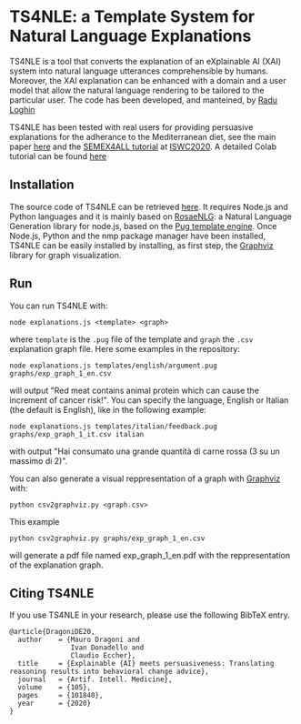 # TS4NLE: a Template System for Natural Language Explanations
TS4NLE is a tool that converts the explanation of an eXplainable AI (XAI) system into natural language utterances comprehensible by humans. Moreover, the XAI explanation can be enhanced with a domain and a user model that allow the natural language rendering to be tailored to the particular user. The code has been developed, and manteined, by [Radu Loghin](https://github.com/radu1690/Explanations)

TS4NLE has been tested with real users for providing persuasive explanations for the adherance to the Mediterranean diet, see the main paper [here](https://www.sciencedirect.com/science/article/pii/S0933365719310140) and the [SEMEX4ALL tutorial](https://horus-ai.fbk.eu/semex4all/) at [ISWC2020](https://iswc2020.semanticweb.org/program/tutorials/). A detailed Colab tutorial can be found [here](https://colab.research.google.com/drive/1iCVSt7TFMruSzeg5DswLOzOR1n7xATbz?usp=sharing)


## Installation
The source code of TS4NLE can be retrieved [here](https://github.com/ivanDonadello/TS4NLE). It requires Node.js and Python languages and it is mainly based on [RosaeNLG](https://rosaenlg.org/): a Natural Language Generation library for node.js, based on the [Pug template engine](https://pugjs.org/). Once Node.js, Python and the nmp package manager have been installed, TS4NLE can be easily installed by installing, as first step, the [Graphviz](https://graphviz.org/) library for graph visualization.


## Run
You can run TS4NLE with:  
```
node explanations.js <template> <graph>
```
where `template` is the `.pug` file of the template and `graph` the `.csv` explanation graph file. Here some examples in the repository:
```
node explanations.js templates/english/argument.pug graphs/exp_graph_1_en.csv
``` 
will output "Red meat contains animal protein which can cause the increment of cancer risk!". You can specify the language, English or Italian (the default is English), like in the following example:  
```
node explanations.js templates/italian/feedback.pug graphs/exp_graph_1_it.csv italian
```  
with output "Hai consumato una grande quantità di carne rossa (3 su un massimo di 2)".

You can also generate a visual reppresentation of a graph with [Graphviz](https://graphviz.org/) with:
```
python csv2graphviz.py <graph.csv>
```  
This example
```
python csv2graphviz.py graphs/exp_graph_1_en.csv
```
will generate a pdf file named exp_graph_1_en.pdf with the reppresentation of the explanation graph.


## Citing TS4NLE
If you use TS4NLE in your research, please use the following BibTeX entry.
```
@article{DragoniDE20,
  author    = {Mauro Dragoni and
               Ivan Donadello and
               Claudio Eccher},
  title     = {Explainable {AI} meets persuasiveness: Translating reasoning results into behavioral change advice},
  journal   = {Artif. Intell. Medicine},
  volume    = {105},
  pages     = {101840},
  year      = {2020}
}
```
